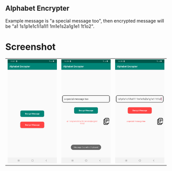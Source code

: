 Alphabet Encrypter
------

Example message is "a special message too", then encrypted message will be "a1 1s1p1e1c1i1a1l1 1m1e1s2a1g1e1 1t1o2".

Screenshot
=====

<table>
  <tr>
    <td>
      <img src="screenshot/main_screen.png" width=250 />
    </td>
    <td>
      <img src="screenshot/encrypt_screen.png" width=250 />
    </td>
    <td>
      <img src="screenshot/decrypt_screen.png" width=250 />
    </td>
  </tr>
</table>